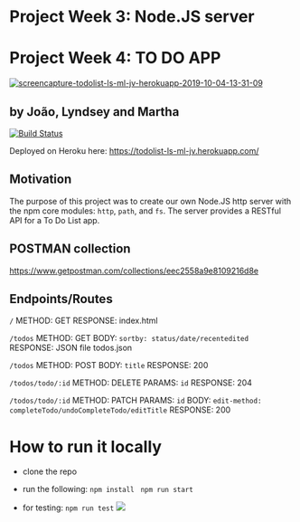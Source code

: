 # Project Week 3: Node.JS server 

# Project Week 4: TO DO APP 

<a href="https://ibb.co/kmDw5Dd"><img src="https://i.ibb.co/DrMvzMq/screencapture-todolist-ls-ml-jv-herokuapp-2019-10-04-13-31-09.png" alt="screencapture-todolist-ls-ml-jv-herokuapp-2019-10-04-13-31-09" border="0"></a><br />
## by João, Lyndsey and Martha
[![Build Status](https://travis-ci.org/FACxBeamery/project-week-3.svg?branch=master)](https://travis-ci.org/FACxBeamery/project-week-3)

Deployed on Heroku here: https://todolist-ls-ml-jv.herokuapp.com/


## Motivation
The purpose of this project was to create our own Node.JS http server with the npm core modules: `http`, `path`, and `fs`. The server provides a RESTful API for a To Do List app. 

## POSTMAN collection

https://www.getpostman.com/collections/eec2558a9e8109216d8e

## Endpoints/Routes

`/`
METHOD: GET
RESPONSE: index.html

`/todos`
METHOD: GET
BODY: `sortby: status/date/recentedited`
RESPONSE: JSON file todos.json

`/todos`
METHOD: POST
BODY: `title`
RESPONSE: 200

`/todos/todo/:id`
METHOD: DELETE
PARAMS: `id`
RESPONSE: 204

`/todos/todo/:id`
METHOD: PATCH
PARAMS: `id`
BODY: `edit-method: completeTodo/undoCompleteTodo/editTitle`
RESPONSE: 200

# How to run it locally

- clone the repo
- run the following: 
  `npm install `
  `npm run start`
  
- for testing:
    `npm run test`
![](https://i.imgur.com/tBWExSW.png)

